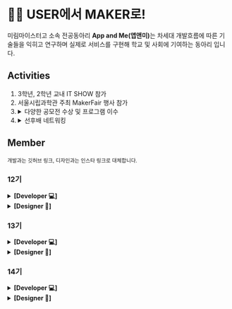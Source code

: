 #  🩷💡 USER에서 MAKER로! 
 
미림마이스터고 소속 전공동아리 <b>App and Me(앱앤미)</b>는 차세대 개발흐름에 따른 기술들을 익히고 연구하며 실제로 서비스를 구현해 학교 및 사회에 기여하는 동아리 입니다.
</br>

## Activities
<ol>
 <li>3학년, 2학년 교내 IT SHOW 참가</li>
 <li>서울시립과학관 주최 MakerFair 행사 참가</li>
 <li>
  <details>
  <summary>다양한 공모전 수상 및 프로그램 이수</summary>
  <div markdown="1">
    <ul>
      <li>스마틴 앱 챌린지(STA+C) 수상</li>
      <li>창의 아이디어 경진대회 수상</li>
      <li>미림 디자인 쇼 수상 </li>
      <li>미림 소프트웨어 챌린지 수상</li>
      <li>교내 해커톤 수상 (MITHON)</li>
      <li>LG CNS AI 지니어스 아카데미 이수 </li>
      <li>AI 프렌즈 스쿨 이수 </li>
      <li>MS 디지털 임파워먼트 프로젝트 이수</li>
      <li>Sk 하이닉스 하인슈타인 하인드리밍 참가</li>
      <li>SNU 서울대 캠퍼스타운 축구 로봇 알고리즘 구현</li>
    </ul>
  </div>
</details>
 </li>
  <li>
  <details>
  <summary>선후배 네트워킹</summary>
  <div markdown="1">
    <ul>
      <li>과별 전공 스터디</li>
      <li>즐거운 회식</li>
    </ul>
  </div>
</details>
 </li>
</ol>

## Member
<sub>개발과는 깃허브 링크, 디자인과는 인스타 링크로 대체합니다.</sub>

### 12기
<details>
  <summary><b>[Developer 💻]</b></summary>
  <div markdown="1">
    <ul>
      <li><a href="https://github.com/juyeon-Bae">배주연</a></li>
      <li><a href="https://github.com/juyoung07">윤주영</a></li>
      <li><a href="https://github.com/dayul">추다율</a></li>
      <li><a href="https://github.com/hofkj">황유진</a></li>
    </ul>
  </div>
</details>

<details>
  <summary><b>[Designer 🎨]</b></summary>
  <div markdown="1">
    <ul>
      <li><a href="https://www.instagram.com/sonououorn.xo">송유빈</a></li>
      <li><a href="https://www.instagram.com/hovynq">하지민</a></li>
    </ul>
  </div>
</details>

### 13기
<details>
  <summary><b>[Developer 💻]</b></summary>
  <div markdown="1">
    <ul>
      <li><a href="https://github.com/jaehokang1007">강재호</a></li>
      <li><a href="https://github.com/Hyotaccato">이효은</a></li>
      <li><a href="https://github.com/3x-haust">유성윤</a></li>
      <li><a href="https://github.com/cuzurmyhabit">지수민</a></li>
    </ul>
  </div>
</details>

<details>
  <summary><b>[Designer 🎨]</b></summary>
  <div markdown="1">
    <ul>
      <li><a href="https://www.instagram.com/soo_g81">송지아</a></li>
      <li><a href="https://www.instagram.com/zush.ol">이서현</a></li>
    </ul>
  </div>
</details>

### 14기
<details>
  <summary><b>[Developer 💻]</b></summary>
  <div markdown="1">
    <ul>
      <li><a href="https://github.com/lsy0906017">이서영</a></li>
      <li><a href="https://github.com/sch161">조성찬</a></li>
      <li><a href="https://github.com/	kimheesung655">김희성</a></li>
      <li><a href="https://github.com/sinsua75">신수아</a></li>
    </ul>
  </div>
</details>

<details>
  <summary><b>[Designer 🎨]</b></summary>
  <div markdown="1">
    <ul>
      <li><a href="https://www.instagram.com/y.8xh_">문연경</a></li>
    </ul>
  </div>
</details>

